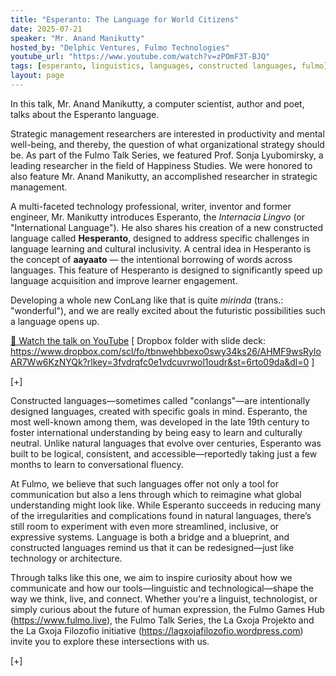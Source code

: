 ```yaml
---
title: "Esperanto: The Language for World Citizens"
date: 2025-07-21
speaker: "Mr. Anand Manikutty"
hosted_by: "Delphic Ventures, Fulmo Technologies"
youtube_url: "https://www.youtube.com/watch?v=zPOmF3T-BJQ"
tags: [esperanto, linguistics, languages, constructed languages, fulmo]
layout: page
---
```


In this talk, Mr. Anand Manikutty, a computer scientist, author and poet, talks about the Esperanto language.

Strategic management researchers are interested in productivity and mental well-being, and thereby, the question of what organizational strategy should be. As part of the Fulmo Talk Series, we featured Prof. Sonja Lyubomirsky, a leading researcher in the field of Happiness Studies. We were honored to also feature Mr. Anand Manikutty, an accomplished researcher in strategic management. 

A multi-faceted technology professional, writer, inventor and former engineer, Mr. Manikutty introduces Esperanto, the *Internacia Lingvo* (or "International Language"). He also shares his creation of a new constructed language called **Hesperanto**, designed to address specific challenges in language learning and cultural inclusivity. A central idea in Hesperanto is the concept of **aayaato** — the intentional borrowing of words across languages. This feature of Hesperanto is designed to significantly speed up language acquisition and improve learner engagement.

Developing a whole new ConLang like that is quite *mirinda* (trans.: "wonderful"), and we are really excited about the futuristic possibilities such a language opens up.

[🎥 Watch the talk on YouTube](https://www.youtube.com/watch?v=zPOmF3T-BJQ)
[ Dropbox folder with slide deck: https://www.dropbox.com/scl/fo/tbnwehbbexo0swy34ks26/AHMF9wsRyloAR7Ww6KzNYQk?rlkey=3fvdrqfc0e1vdcuvrwol1oudr&st=6rto09da&dl=0 ]

[+]

Constructed languages—sometimes called "conlangs"—are intentionally designed languages, created with specific goals in mind. Esperanto, the most well-known among them, was developed in the late 19th century to foster international understanding by being easy to learn and culturally neutral. Unlike natural languages that evolve over centuries, Esperanto was built to be logical, consistent, and accessible—reportedly taking just a few months to learn to conversational fluency.

At Fulmo, we believe that such languages offer not only a tool for communication but also a lens through which to reimagine what global understanding might look like. While Esperanto succeeds in reducing many of the irregularities and complications found in natural languages, there’s still room to experiment with even more streamlined, inclusive, or expressive systems. Language is both a bridge and a blueprint, and constructed languages remind us that it can be redesigned—just like technology or architecture.

Through talks like this one, we aim to inspire curiosity about how we communicate and how our tools—linguistic and technological—shape the way we think, live, and connect. Whether you're a linguist, technologist, or simply curious about the future of human expression, the Fulmo Games Hub (https://www.fulmo.live), the Fulmo Talk Series, the La Gxoja Projekto and the La Gxoja Filozofio initiative (https://lagxojafilozofio.wordpress.com) invite you to explore these intersections with us.

[+]
